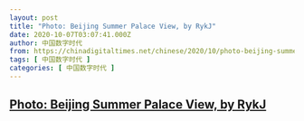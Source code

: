 ```yaml
---
layout: post
title: "Photo: Beijing Summer Palace View, by RykJ"
date: 2020-10-07T03:07:41.000Z
author: 中国数字时代
from: https://chinadigitaltimes.net/chinese/2020/10/photo-beijing-summer-palace-view-by-rykj/
tags: [ 中国数字时代 ]
categories: [ 中国数字时代 ]
---
```

<!--1602040061000-->
[Photo: Beijing Summer Palace View, by RykJ](https://chinadigitaltimes.net/chinese/2020/10/photo-beijing-summer-palace-view-by-rykj/)
------

<div>

</div>

